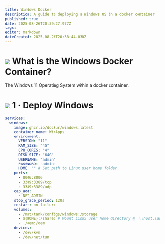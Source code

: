 ```yaml
---
title: Windows Docker
description: A guide to deploying a Windows OS in a docker container
published: true
date: 2025-08-26T20:39:27.977Z
tags: 
editor: markdown
dateCreated: 2025-08-26T20:38:44.030Z
---
```


# <img src="/microsoft-windows.png" class="tab-icon"> What is the Windows Docker Container?
The Windows 11 Operating System within a docker container.

# <img src="/docker.png" class="tab-icon"> 1 · Deploy Windows
```yaml
services:
  windows:
    image: ghcr.io/dockur/windows:latest
    container_name: WinApps
    environment:
      VERSION: "11"
      RAM_SIZE: "4G" 
      CPU_CORES: "4" 
      DISK_SIZE: "64G"
      USERNAME: "admin"
      PASSWORD: "admin"
      HOME: "" # Set path to Linux user home folder.
    ports:
      - 8006:8006
      - 3389:3389/tcp
      - 3389:3389/udp
    cap_add:
      - NET_ADMIN 
    stop_grace_period: 120s
    restart: on-failure
    volumes:
      - /mnt/tank/configs/windows:/storage
      - ${HOME}:/shared # Mount Linux user home directory @ '\\host.lan\Data'.
      - ./oem:/oem 
    devices:
      - /dev/kvm
      - /dev/net/tun
```

